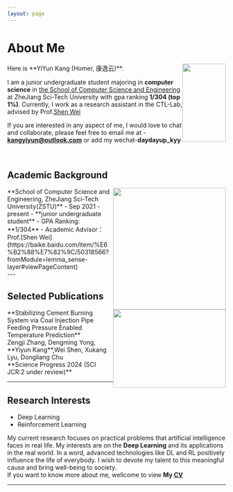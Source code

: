 ```yaml
---
layout: page
---
```


# About Me
<img src="https://kangyiyun.github.io/images/kyy.jpg" class="floatpic" width="100" height="180" style="float: right;">
Here is **YiYun Kang (Homer, 康逸云)**.

I am a junior undergraduate student majoring in **computer science** in [the School of Computer Science and Engineering](https://scst.zstu.edu.cn/) at ZheJiang Sci-Tech University with gpa ranking **1/304 (top 1%)**. Currently, I work as a research assistant in the CTL-Lab, advised by Prof.[Shen Wei](https://baike.baidu.com/item/%E6%B2%88%E7%82%9C/50318566?fromModule=lemma_sense-layer#viewPageContent)

If you are interested in any aspect of me, I would love to chat and collaborate, please feel free to email me at - **kangyiyun@outlook.com** or add my wechat-**daydayup_kyy**

<br>

## Academic Background
<img src="https://kangyiyun.github.io/kyy.jpg" class="floatpic" width="260" height="280" style="float: right;">
**School of Computer Science and Engineering, ZheJiang Sci-Tech University(ZSTU)**
- Sep 2021 - present
- **junior undergraduate student**
- GPA Ranking: **1/304**
- Academic Advisor：Prof.[Shen Wei](https://baike.baidu.com/item/%E6%B2%88%E7%82%9C/50318566?fromModule=lemma_sense-layer#viewPageContent)

<br>
---

## Selected Publications
<img src="https://kangyiyun.github.io/illustration.jpg" class="floatpic" width="260" height="180" style="float: right;">
**Stabilizing Cement Burning System via Coal Injection Pipe Feeding Pressure Enabled Temperature Prediction**<br>
Zengji Zhang, Dengming Yong, **Yiyun Kang**,Wei Shen, Xukang Lyu, Dongliang Chu<br>
**Science Progress 2024 (SCI JCR:2 under review)**<br>

---

## Research Interests

- Deep Learning
- Reinforcement Learning

My current research focuses on practical problems that artificial intelligence faces in real life. My interests are on the **Deep Learning** and its applications in the real world. In a word, advanced technologies like DL and RL positively influence the life of everybody.  I wish to devote my talent to this meaningful cause and bring well-being to society.
<br>
If you want to know more about me, wellcome to view **My [CV](https://kangyiyun.github.io/file/CV-kangyiyun.pdf)**
<br>

---



